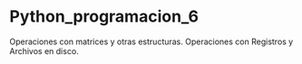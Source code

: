 # Python_programacion_6
Operaciones con matrices y otras estructuras.
Operaciones con Registros y Archivos en disco.
